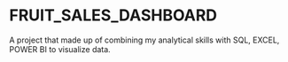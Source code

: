 # FRUIT_SALES_DASHBOARD
A project that made up of combining my analytical skills with SQL, EXCEL, POWER BI to visualize data.
